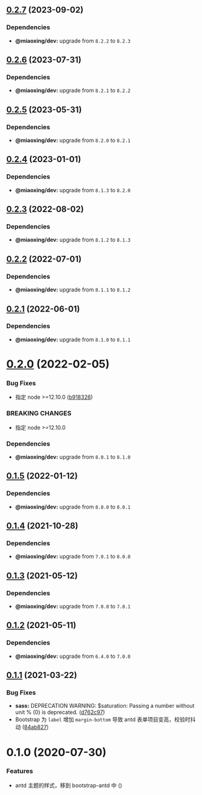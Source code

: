 ## [0.2.7](https://github.com/miaoxing/mxjs-bootstrap-antd/compare/v0.2.6...v0.2.7) (2023-09-02)





### Dependencies

* **@miaoxing/dev:** upgrade from `8.2.2` to `8.2.3`

## [0.2.6](https://github.com/miaoxing/mxjs-bootstrap-antd/compare/v0.2.5...v0.2.6) (2023-07-31)





### Dependencies

* **@miaoxing/dev:** upgrade from `8.2.1` to `8.2.2`

## [0.2.5](https://github.com/miaoxing/mxjs-bootstrap-antd/compare/v0.2.4...v0.2.5) (2023-05-31)





### Dependencies

* **@miaoxing/dev:** upgrade from `8.2.0` to `8.2.1`

## [0.2.4](https://github.com/miaoxing/mxjs-bootstrap-antd/compare/v0.2.3...v0.2.4) (2023-01-01)





### Dependencies

* **@miaoxing/dev:** upgrade from `8.1.3` to `8.2.0`

## [0.2.3](https://github.com/miaoxing/mxjs-bootstrap-antd/compare/v0.2.2...v0.2.3) (2022-08-02)





### Dependencies

* **@miaoxing/dev:** upgrade from `8.1.2` to `8.1.3`

## [0.2.2](https://github.com/miaoxing/mxjs-bootstrap-antd/compare/v0.2.1...v0.2.2) (2022-07-01)





### Dependencies

* **@miaoxing/dev:** upgrade from `8.1.1` to `8.1.2`

## [0.2.1](https://github.com/miaoxing/mxjs-bootstrap-antd/compare/v0.2.0...v0.2.1) (2022-06-01)





### Dependencies

* **@miaoxing/dev:** upgrade from `8.1.0` to `8.1.1`

# [0.2.0](https://github.com/miaoxing/mxjs-bootstrap-antd/compare/v0.1.5...v0.2.0) (2022-02-05)


### Bug Fixes

* 指定 node >=12.10.0 ([b918326](https://github.com/miaoxing/mxjs-bootstrap-antd/commit/b918326c6116bf4c17c516bfbd8b37db96e2f2aa))


### BREAKING CHANGES

* 指定 node >=12.10.0





### Dependencies

* **@miaoxing/dev:** upgrade from `8.0.1` to `8.1.0`

## [0.1.5](https://github.com/miaoxing/mxjs-bootstrap-antd/compare/v0.1.4...v0.1.5) (2022-01-12)





### Dependencies

* **@miaoxing/dev:** upgrade from `8.0.0` to `8.0.1`

## [0.1.4](https://github.com/miaoxing/mxjs-bootstrap-antd/compare/v0.1.3...v0.1.4) (2021-10-28)





### Dependencies

* **@miaoxing/dev:** upgrade from `7.0.1` to `8.0.0`

## [0.1.3](https://github.com/miaoxing/mxjs-bootstrap-antd/compare/v0.1.2...v0.1.3) (2021-05-12)





### Dependencies

* **@miaoxing/dev:** upgrade from `7.0.0` to `7.0.1`

## [0.1.2](https://github.com/miaoxing/mxjs-bootstrap-antd/compare/v0.1.1...v0.1.2) (2021-05-11)





### Dependencies

* **@miaoxing/dev:** upgrade from `6.4.0` to `7.0.0`

## [0.1.1](https://github.com/miaoxing/mxjs-bootstrap-antd/compare/v0.1.0...v0.1.1) (2021-03-22)


### Bug Fixes

* **sass:** DEPRECATION WARNING: $saturation: Passing a number without unit % (0) is deprecated. ([d762c97](https://github.com/miaoxing/mxjs-bootstrap-antd/commit/d762c974e87ceb2008c6a1261f62cd2719bd7ff9))
* Bootstrap 为 `label` 增加 `margin-bottom` 导致 antd 表单项目变高，校验时抖动 ([84ab827](https://github.com/miaoxing/mxjs-bootstrap-antd/commit/84ab8272ff866d96bd0b0972246f75fb7fb8f53e))

# 0.1.0 (2020-07-30)


### Features

* antd 主题的样式，移到 bootstrap-antd 中 ([](https://github.com/miaoxing/mxjs-bootstrap-antd/commit/))

